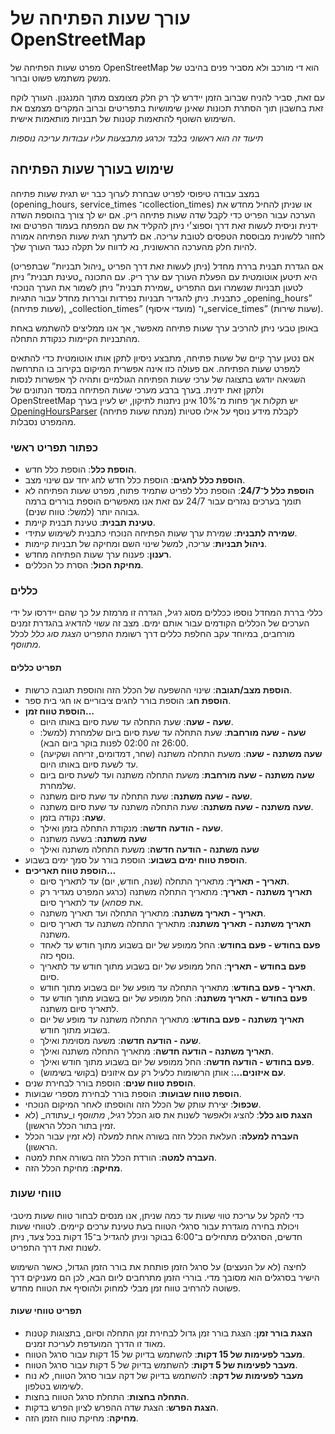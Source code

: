 # עורך שעות הפתיחה של OpenStreetMap

מפרט שעות הפתיחה של OpenStreetMap הוא די מורכב ולא מסביר פנים בהיבט של מנשק משתמש פשוט וברור.

עם זאת, סביר להניח שברוב הזמן יידרש לך רק חלק מצומצם מתוך המנגנון. העורך לוקח זאת בחשבון תוך הסתרת תכונות שאינן שימושיות בתפריטים וברוב המקרים מצמצם את השימוש השוטף להתאמות קטנות של תבניות מותאמות אישית.

_תיעוד זה הוא ראשוני בלבד וכרגע מתבצעות עליו עבודות עריכה נוספות_

## שימוש בעורך שעות הפתיחה

במצב עבודה טיפוסי לפריט שבחרת לערוך כבר יש תגית שעות פתיחה (opening_hours,‏ service_times ו־collection_times) או שניתן להחיל מחדש את הערכה עבור הפריט כדי לקבל שדה שעות פתיחה ריק. אם יש לך צורך בהוספת השדה ידנית וניסית לעשות זאת דרך וספוצ׳י ניתן להקליד את שם המפתח בעמוד הפרטים ואז לחזור ללשונית מבוססת הטפסים לטובת עריכה. אם לדעתך תגית שעות הפתיחה אמורה להיות חלק מהערכה הראשונית, נא לדווח על תקלה כנגד העורך שלך.

אם הגדרת תבנית בררת מחדל (ניתן לעשות זאת דרך הפריט „ניהול תבניות” שבתפריט) היא תיטען אוטומטית עם הפעלת העורך עם ערך ריק. עם התכונה „טעינת תבנית” ניתן לטעון תבניות שנשמרו ועם התפריט „שמירת תבנית” ניתן לשמור את הערך הנוכחי כתבנית. ניתן להגדיר תבניות נפרדות ובררות מחדל עבור התגיות „opening_hours” (שעות פתיחה),‏ „collection_times” (מועדי איסוף) ו־„service_times” (שעות שירות).

באופן טבעי ניתן להרכיב ערך שעות פתיחה מאפשר, אך אנו ממליצים להשתמש באחת מהתבניות הקיימות כנקודת התחלה.

אם נטען ערך קיים של שעות פתיחה, מתבצע ניסיון לתקן אותו אוטומטית כדי להתאים למפרט שעות הפתיחה. אם פעולה כזו אינה אפשרית המיקום בקירוב בו התרחשה השגיאה יודגש בתצוגה של ערכי שעות הפתיחה הגולמיים ותהיה לך אפשרות לנסות ולתקן זאת ידנית. בערך ברבע מערכי שעות הפתיחה במסד הנתונים של OpenStreetMap יש תקלות אך פחות מ־10% אינן ניתנות לתיקון, יש לעיין בערך [OpeningHoursParser](https://github.com/simonpoole/OpeningHoursParser) (מנתח שעות פתיחה) לקבלת מידע נוסף על אילו סטיות מהמפרט נסבלות.

### כפתור תפריט ראשי

* __הוספת כלל__: הוספת כלל חדש.
* __הוספת כלל לחגים__: הוספת כלל חדש לחג יחד עם שינוי מצב.
* __הוספת כלל ל־24/7__: הוספת כלל לפריט שתמיד פתוח, מפרט שעות הפתיחה לא תומך בערכים נגזרים עבור 24/7 עם זאת אנו מאפשרים הוספת בוררים ברמה גבוהה יותר (למשל: טווח שנים).
* __טעינת תבנית__: טעינת תבנית קיימת.
* __שמירה לתבנית__: שמירת ערך שעות הפתיחה הנוכחי כתבנית לשימוש עתידי.
* __ניהול תבניות__: עריכה, למשל שינוי השם ומחיקה של תבניות קיימות.
* __רענון__: פענוח ערך שעות הפתיחה מחדש.
* __מחיקת הכול__: הסרת כל הכללים.

### כללים

כללי בררת המחדל נוספו ככללים מסוג _רגיל_, הגדרה זו מרמזת על כך שהם יידרסו על ידי הערכים של הכללים הקודמים עבור אותם ימים. מצב זה עשוי להדאיג בהגדרת זמנים מורחבים, במיוחד עקב החלפת כללים דרך רשומת התפריט _הצגת סוג כלל_ לכלל _מתווסף_.

#### תפריט כללים

* __הוספת מצב/תגובה__: שינוי ההשפעה של הכלל הזה והוספת תגובה כרשות.
* __הוספת חג__: הוספת בורר לחגים ציבוריים או חגי בית ספר.
* __הוספת טווח זמן…__
    * __שעה - שעה__: שעת התחלה עד שעת סיום באותו היום.
    * __שעה - שעה מורחבת__: שעת התחלה עד שעת סיום ביום שלמחרת (למשל: 26:00 זה 02:00 לפנות בוקר ביום הבא).
    * __שעה משתנה - שעה__: משעת התחלה משתנה (שחר, דמדומים, זריחה ושקיעה) עד לשעת סיום באותו היום.
    * __שעה משתנה - שעה מורחבת__: משעת התחלה משתנה ועד לשעת סיום ביום שלמחרת.
    * __שעה - שעה משתנה__: שעת התחלה עד שעת סיום משתנה.
    * __שעה משתנה - שעה משתנה__: שעת התחלה משתנה עד שעת סיום משתנה.
    * __שעה__: נקודה בזמן.
    * __שעה - הודעה חדשה__: מנקודת התחלה בזמן ואילך.
    * __שעה משתנה__: בשעה משתנה
    * __שעה משתנה - הודעה חדשה__: משעת התחלה משתנה ואילך
* __הוספת טווח ימים בשבוע__: הוספת בורר על סמך ימים בשבוע.
* __הוספת טווח תאריכים…__
    * __תאריך - תאריך__: מתאריך התחלה (שנה, חודש, יום) עד לתאריך סיום.
    * __תאריך משתנה - תאריך__: מתאריך התחלה משתנה (כרגע המפרט מגדיר רק את _פסחא_) עד לתאריך סיום.
    * __תאריך - תאריך משתנה__: מתאריך התחלה ועד תאריך משתנה.
    * __תאריך משתנה - תאריך משתנה__: מתאריך התחלה משתנה עד תאריך סיום משתנה.
    * __פעם בחודש - פעם בחודש__: החל ממופע של יום בשבוע מתוך חודש עד לאחד נוסף כזה.
    * __פעם בחודש - תאריך__: החל ממופע של יום בשבוע מתוך חודש עד לתאריך סיום.
    * __תאריך - פעם בחודש__: מתאריך התחלה עד מופע של יום בשבוע מתוך חודש.
    * __פעם בחודש - תאריך משתנה__: החל ממופע של יום בשבוע מתוך חודש עד לתאריך סיום משתנה.
    * __תאריך משתנה - פעם בחודש__: מתאריך התחלה משתנה עד מופע של יום בשבוע מתוך חודש.
    * __שעה - הודעה חדשה__: משעה מסוימת ואילך.
    * __תאריך משתנה - הודעה חדשה__: מתאריך התחלה משתנה ואילך.
    * __פעם בחודש - הודעה חדשה__: החל ממופע של יום בשבוע מתוך חודש ואילך.
    * __עם איזונים…__: אותן הרשומות כלעיל רק עם איזונים (בקושי בשימוש).
* __הוספת טווח שנים__: הוספת בורר לבחירת שנים.
* __הוספת טווח שבועות__: הוספת בורר לבחירת מספרי שבועות.
* __שכפול__: יצירת עותק של הכלל הזה והוספתו לאחר המיקום הנוכחי.
* __הצגת סוג כלל__: להציג ולאפשר לשנות את סוג הכלל _רגיל_, _מתווסף_ ו_עתודה_ (לא זמין בתור הכלל הראשון).
* __העברה למעלה__: העלאת הכלל הזה בשורה אחת למעלה (לא זמין עבור הכלל הראשון).
* __העברה למטה__: הורדת הכלל הזה בשורה אחת למטה.
* __מחיקה__: מחיקת הכלל הזה.

### טווחי שעות

כדי להקל על עריכת טווי שעות עד כמה שניתן, אנו מנסים לבחור טווח שעות מיטבי ויכולת בחירה מוגדרת עבור סרגלי הטווח בעת טעינת ערכים קיימים. לטווחי שעות חדשים, הסרגלים מתחילים ב־6:00 בבוקר וניתן להגדיל ב־15 דקות בכל צעד, ניתן לשנות זאת דרך התפריט.

לחיצה (לא על הנעצים) על סרגל הזמן פותחת את בורר הזמן הגדול, כאשר השימוש הישיר בסרגלים הוא מסובך מדי. בוררי הזמן מתרחבים ליום הבא, לכן הם מעניקים דרך פשוטה להרחיב טווח זמן מבלי למחוק ולהוסיף את הטווח מחדש.

#### תפריט טווחי שעות

* __הצגת בורר זמן__: הצגת בורר זמן גדול לבחירת זמן התחלה וסיום, בתצוגות קטנות מאוד זו הדרך המועדפת לעריכת זמנים.
* __מעבר לפעימות של 15 דקות__: להשתמש בדיוק של 15 דקות עבור סרגל הטווח.
* __מעבר לפעימות של 5 דקות__: להשתמש בדיוק של 5 דקות עבור סרגל הטווח.
* __מעבר לפעימות של דקה__: להשתמש בדיוק של דקה עבור סרגל הטווח, לא נוח לשימוש בטלפון.
* __התחלה בחצות__: התחלת סרגל הטווח בחצות.
* __הצגת הפרש__: הצגת שדה ההפרש לציון הפרש בדקות.
* __מחיקה__: מחיקת טווח הזמן הזה.

